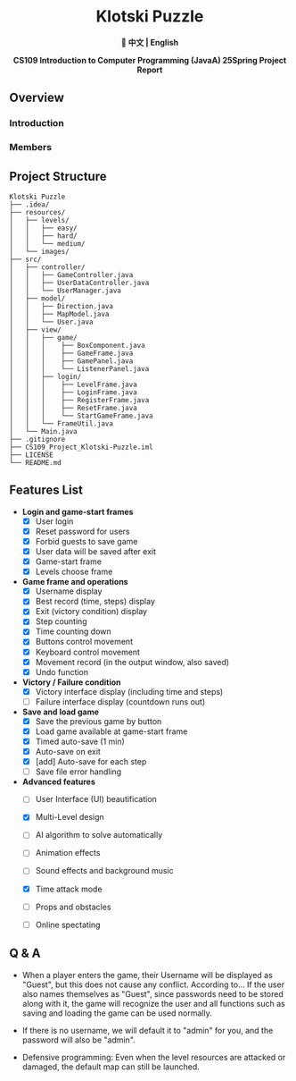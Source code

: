 <div align=center>

# Klotski Puzzle

**🔖 中文 | English**

**CS109 Introduction to Computer Programming (JavaA) 25Spring Project Report**

</div>

## Overview

### Introduction

### Members

## Project Structure

```
Klotski Puzzle
├── .idea/
├── resources/
│   ├── levels/
│   │   ├── easy/
│   │   ├── hard/
│   │   └── medium/
│   └── images/
├── src/
│   ├── controller/
│   │   ├── GameController.java 
│   │   ├── UserDataController.java
│   │   └── UserManager.java
│   ├── model/
│   │   ├── Direction.java
│   │   ├── MapModel.java
│   │   └── User.java
│   ├── view/
│   │   ├── game/
│   │   │    ├── BoxComponent.java
│   │   │    ├── GameFrame.java
│   │   │    ├── GamePanel.java
│   │   │    └── ListenerPanel.java
│   │   ├── login/
│   │   │    ├── LevelFrame.java
│   │   │    ├── LoginFrame.java
│   │   │    ├── RegisterFrame.java
│   │   │    ├── ResetFrame.java
│   │   │    └── StartGameFrame.java
│   │   └── FrameUtil.java
│   └── Main.java
├── .gitignore
├── CS109_Project_Klotski-Puzzle.iml
├── LICENSE
└── README.md
```


## Features List

- **Login and game-start frames**
    - [x] User login
    - [x] Reset password for users
    - [x] Forbid guests to save game
    - [x] User data will be saved after exit
    - [x] Game-start frame
    - [x] Levels choose frame

- **Game frame and operations**
    - [x] Username display
    - [x] Best record (time, steps) display
    - [x] Exit (victory condition) display
    - [x] Step counting
    - [x] Time counting down
    - [x] Buttons control movement
    - [x] Keyboard control movement
    - [x] Movement record (in the output window, also saved)
    - [x] Undo function

- **Victory / Failure condition**
    - [x] Victory interface display (including time and steps)
    - [ ] Failure interface display (countdown runs out)

- **Save and load game**
    - [x] Save the previous game by button
    - [x] Load game available at game-start frame
    - [x] Timed auto-save (1 min)
    - [x] Auto-save on exit
    - [x] [add] Auto-save for each step
    - [ ] Save file error handling

- **Advanced features**
    - [ ] User Interface (UI) beautification
    - [x] Multi-Level design
    - [ ] AI algorithm to solve automatically
    - [ ] Animation effects
    - [ ] Sound effects and background music
    - [x] Time attack mode
    - [ ] Props and obstacles
    - [ ] Online spectating


## Q & A

- When a player enters the game, their Username will be displayed as "Guest", but this does not cause any conflict. According to... If the user also names themselves as "Guest", since passwords need to be stored along with it, the game will recognize the user and all functions such as saving and loading the game can be used normally.

- If there is no username, we will default it to "admin" for you, and the password will also be "admin".

- Defensive programming: Even when the level resources are attacked or damaged, the default map can still be launched.
